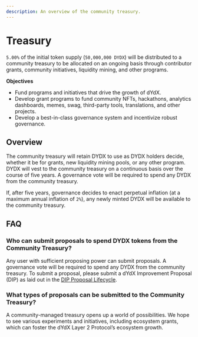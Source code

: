 ```yaml
---
description: An overview of the community treasury.
---
```


# Treasury

`5.00%` of the initial token supply \(`50,000,000 DYDX`\) will be distributed to a community treasury to be allocated on an ongoing basis through contributor grants, community initiatives, liquidity mining, and other programs.

**Objectives**

* Fund programs and initiatives that drive the growth of dYdX.
* Develop grant programs to fund community NFTs, hackathons, analytics dashboards, memes, swag, third-party tools, translations, and other projects.
* Develop a best-in-class governance system and incentivize robust governance.

## Overview

The community treasury will retain DYDX to use as DYDX holders decide, whether it be for grants, new liquidity mining pools, or any other program. DYDX will vest to the community treasury on a continuous basis over the course of five years. A governance vote will be required to spend any DYDX from the community treasury.

If, after five years, governance decides to enact perpetual inflation \(at a maximum annual inflation of `2%`\), any newly minted DYDX will be available to the community treasury.

## FAQ

### Who can submit proposals to spend DYDX tokens from the Community Treasury?

Any user with sufficient proposing power can submit proposals. A governance vote will be required to spend any DYDX from the community treasury. To submit a proposal, please submit a dYdX Improvement Proposal \(DIP\) as laid out in the [DIP Proposal Lifecycle](../voting-and-governance/dip-proposal-lifecycle.md).

### What types of proposals can be submitted to the Community Treasury?

A community-managed treasury opens up a world of possibilities. We hope to see various experiments and initiatives, including ecosystem grants, which can foster the dYdX Layer 2 Protocol’s ecosystem growth.

